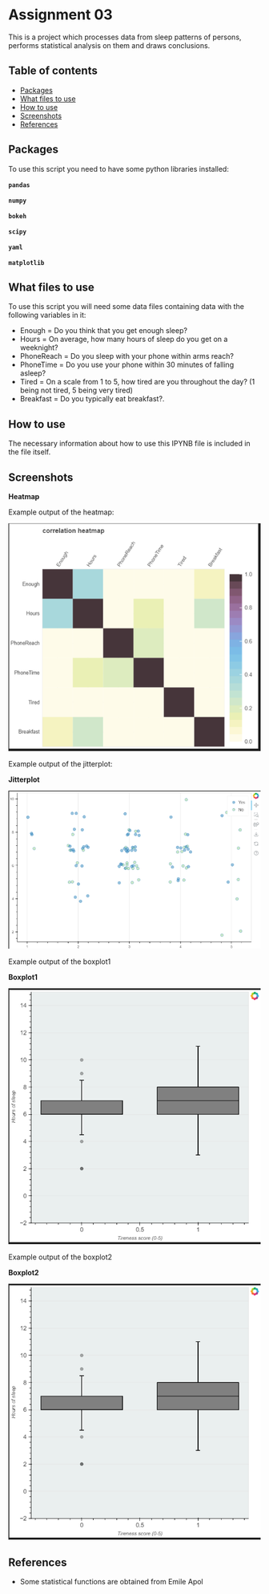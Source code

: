 # Assignment 03
This is a project which processes data from sleep patterns of persons, performs statistical analysis on them and draws conclusions.

## Table of contents
- [Packages](#packages)
- [What files to use](#what-files-to-use)
- [How to use](#how-to-use)
- [Screenshots](#screenshots)
- [References](#references)

## Packages
 To use this script you need to have some python libraries installed:

 **```pandas```**
 
 **```numpy```**
 
 **```bokeh```**
 
 **```scipy```** 
 
 **```yaml```** 
 
 **```matplotlib```** 
 

## What files to use
To use this script you will need some data files containing data with the following variables in it:

- Enough = Do you think that you get enough sleep?
- Hours = On average, how many hours of sleep do you get on a weeknight?
- PhoneReach = Do you sleep with your phone within arms reach?
- PhoneTime = Do you use your phone within 30 minutes of falling asleep?
- Tired = On a scale from 1 to 5, how tired are you throughout the day? (1 being not tired, 5 being very tired)
- Breakfast = Do you typically eat breakfast?.


## How to use
The necessary information about how to use this IPYNB file is included in the file itself.

## Screenshots

**Heatmap**

Example output of the heatmap:

![Plot](https://github.com/josvandam0/Programming-2/blob/main/Assignment%203/Heatmap.png)


Example output of the jitterplot:

**Jitterplot**

![Jitterplot](https://github.com/josvandam0/Programming-2/blob/main/Assignment%203/Jitterplot.png)

Example output of the boxplot1

**Boxplot1**

![Plot](https://github.com/josvandam0/Programming-2/blob/main/Assignment%203/Boxplot%201.png)

Example output of the boxplot2

**Boxplot2**

![Plot2](https://github.com/josvandam0/Programming-2/blob/main/Assignment%203/Boxplot%201.png)

## References
- Some statistical functions are obtained from Emile Apol

